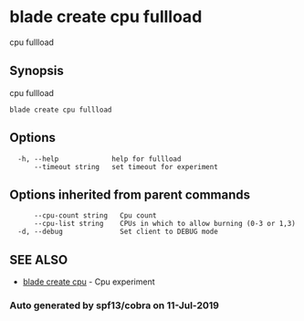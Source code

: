 # blade create cpu fullload

cpu fullload

## Synopsis

cpu fullload

```text
blade create cpu fullload
```

## Options

```text
  -h, --help             help for fullload
      --timeout string   set timeout for experiment
```

## Options inherited from parent commands

```text
      --cpu-count string   Cpu count
      --cpu-list string    CPUs in which to allow burning (0-3 or 1,3)
  -d, --debug              Set client to DEBUG mode
```

## SEE ALSO

* [blade create cpu](blade_create_cpu.md)     - Cpu experiment

### Auto generated by spf13/cobra on 11-Jul-2019

